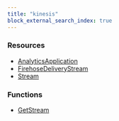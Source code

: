 ```yaml
---
title: "kinesis"
block_external_search_index: true
---
```


<!-- WARNING: this file was generated by Pulumi Docs Generator. -->
<!-- Do not edit by hand unless you're certain you know what you are doing! -->

<style>
  table td p { margin-top: 0; margin-bottom: 0; }
</style>

<h3>Resources</h3>
<ul class="api">
    <li><a href="analyticsapplication"><span class="symbol resource"></span>AnalyticsApplication</a></li>
    <li><a href="firehosedeliverystream"><span class="symbol resource"></span>FirehoseDeliveryStream</a></li>
    <li><a href="stream"><span class="symbol resource"></span>Stream</a></li>
</ul>

<h3>Functions</h3>
<ul class="api">
    <li><a href="getstream"><span class="symbol datasource"></span>GetStream</a></li>
</ul>

